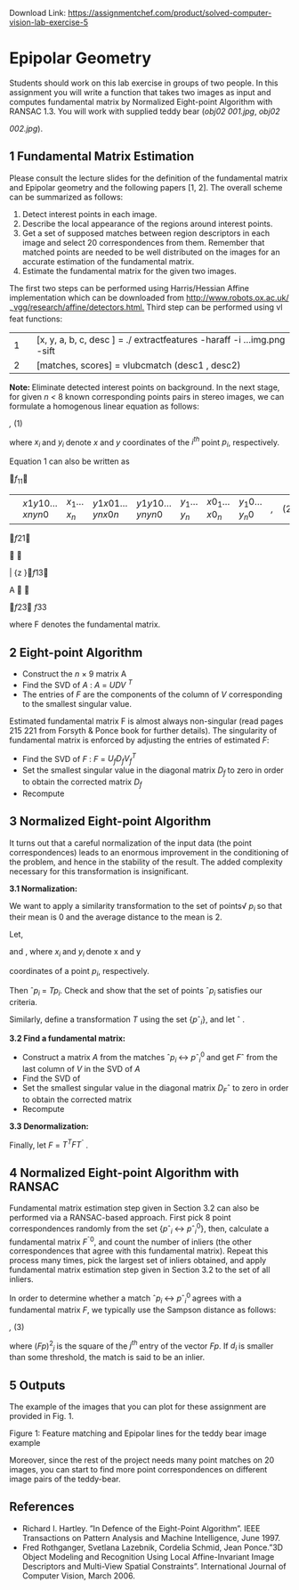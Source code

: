 Download Link: https://assignmentchef.com/product/solved-computer-vision-lab-exercise-5
<br>
<h1> Epipolar Geometry</h1>

Students should work on this lab exercise in groups of two people. In this assignment you will write a function that takes two images as input and computes fundamental matrix by Normalized Eight-point Algorithm with RANSAC 1.3. You will work with supplied teddy bear (<em>obj02 001.jpg</em>, <em>obj02</em>

<em>002.jpg</em>).

<h2>1         Fundamental Matrix Estimation</h2>

Please consult the lecture slides for the definition of the fundamental matrix and Epipolar geometry and the following papers [1, 2]. The overall scheme can be summarized as follows:

<ol>

 <li>Detect interest points in each image.</li>

 <li>Describe the local appearance of the regions around interest points.</li>

 <li>Get a set of supposed matches between region descriptors in each image and select 20 correspondences from them. Remember that matched points are needed to be well distributed on the images for an accurate estimation of the fundamental matrix.</li>

 <li>Estimate the fundamental matrix for the given two images.</li>

</ol>

The first two steps can be performed using Harris/Hessian Affine implementation which can be downloaded from <a href="http://www.robots.ox.ac.uk/~vgg/research/affine/detectors.html">http://www.robots.ox.ac.uk/ </a><a href="http://www.robots.ox.ac.uk/~vgg/research/affine/detectors.html"><sub>~</sub></a><a href="http://www.robots.ox.ac.uk/~vgg/research/affine/detectors.html">vgg/research/affine/detectors.html</a><a href="http://www.robots.ox.ac.uk/~vgg/research/affine/detectors.html">.</a> Third step can be performed using vl feat functions:

<table width="527">

 <tbody>

  <tr>

   <td width="27">1</td>

   <td width="500">[x, y, a, b, c, desc ] = ./ extractfeatures -haraff -i …img.png -sift</td>

  </tr>

  <tr>

   <td width="27">2</td>

   <td width="500">[matches, scores] = vlubcmatch (desc1 , desc2)</td>

  </tr>

 </tbody>

</table>

<strong>Note: </strong>Eliminate detected interest points on background. In the next stage, for given <em>n &lt; </em>8 known corresponding points pairs in stereo images, we can formulate a homogenous linear equation as follows:

<em>,                              </em>(1)

where <em>x<sub>i </sub></em>and <em>y<sub>i </sub></em>denote <em>x </em>and <em>y </em>coordinates of the <em>i<sup>th </sup></em>point <em>p<sub>i</sub></em>, respectively.




Equation 1 can also be written as

<em>f</em><sub>11</sub>

<table width="460">

 <tbody>

  <tr>

   <td width="57"></td>

   <td width="45"><em>x</em>1<em>y</em>10…<em>x</em><em>ny</em><em>n</em>0</td>

   <td width="30"><em>x</em><sub>1</sub>…<em>x<sub>n</sub></em></td>

   <td width="45"><em>y</em>1<em>x</em>01…<em>y</em><em>nx</em>0<em>n</em></td>

   <td width="44"><em>y</em>1<em>y</em>10…<em>y</em><em>ny</em><em>n</em>0</td>

   <td width="28"><em>y</em><sub>1</sub>…<em>y<sub>n</sub></em></td>

   <td width="30"><em>x</em>0<sub>1</sub>…<em>x</em>0<em><sub>n</sub></em></td>

   <td width="28"><em>y</em><sub>1</sub>0…<em>y<sub>n</sub></em>0</td>

   <td width="134"><em>,</em></td>

   <td width="20">(2)</td>

  </tr>

 </tbody>

</table>

<em>f</em>21

 




|                                      {z                                      }<em>f</em>13

A                                                                                      

<em>f</em>23 <em>f</em>33

where F denotes the fundamental matrix.

<h2>2        Eight-point Algorithm</h2>

<ul>

 <li>Construct the <em>n </em>× 9 matrix A</li>

 <li>Find the SVD of <em>A </em>: <em>A </em>= <em>UDV <sup>T</sup></em></li>

 <li>The entries of <em>F </em>are the components of the column of <em>V </em>corresponding to the smallest singular value.</li>

</ul>

Estimated fundamental matrix F is almost always non-singular (read pages 215 221 from Forsyth &amp; Ponce book for further details). The singularity of fundamental matrix is enforced by adjusting the entries of estimated <em>F</em>:

<ul>

 <li>Find the SVD of <em>F </em>: <em>F </em>= <em>U<sub>f</sub>D<sub>f</sub>V<sub>f</sub><sup>T</sup></em></li>

 <li>Set the smallest singular value in the diagonal matrix <em>D<sub>f </sub></em>to zero in order to obtain the corrected matrix <em>D<sub>f</sub></em></li>

 <li>Recompute</li>

</ul>

<h2>3         Normalized Eight-point Algorithm</h2>

It turns out that a careful normalization of the input data (the point correspondences) leads to an enormous improvement in the conditioning of the problem, and hence in the stability of the result. The added complexity necessary for this transformation is insignificant.

<strong>3.1       Normalization:</strong>

We want to apply a similarity transformation to the set of points√        <em>p<sub>i </sub></em>so that their mean is 0 and the average distance to the mean is  2.

Let,

and  , where <em>x<sub>i </sub></em>and <em>y<sub>i </sub></em>denote x and y

coordinates of a point <em>p<sub>i</sub></em>, respectively.

Then ˆ<em>p<sub>i </sub></em>= <em>Tp<sub>i</sub></em>. Check and show that the set of points ˆ<em>p<sub>i </sub></em>satisfies our criteria.

Similarly, define a transformation <em>T </em>using the set {<em>p</em>ˆ<em><sub>i</sub></em>}, and let ˆ   .

<strong>3.2         Find a fundamental matrix:</strong>

<ul>

 <li>Construct a matrix <em>A </em>from the matches ˆ<em>p<sub>i </sub></em>&#x2194; <em>p</em>ˆ<em><sub>i</sub></em><sup>0 </sup>and get <em>F</em>ˆ from the last column of <em>V </em>in the SVD of <em>A</em></li>

 <li>Find the SVD of</li>

 <li>Set the smallest singular value in the diagonal matrix <em>D<sub>F</sub></em>ˆ to zero in order to obtain the corrected matrix</li>

 <li>Recompute</li>

</ul>

<strong>3.3       Denormalization:</strong>

Finally, let <em>F </em>= <em>T<sup>T</sup>FT</em><sup>ˆ </sup>.

<h2>4                 Normalized Eight-point Algorithm with RANSAC</h2>

Fundamental matrix estimation step given in Section 3.2 can also be performed via a RANSAC-based approach. First pick 8 point correspondences randomly from the set {<em>p</em>ˆ<em><sub>i </sub></em>&#x2194; <em>p</em>ˆ<em><sub>i</sub></em><sup>0</sup>}, then, calculate a fundamental matrix <em>F</em><sup>ˆ0</sup>, and count the number of inliers (the other correspondences that agree with this fundamental matrix). Repeat this process many times, pick the largest set of inliers obtained, and apply fundamental matrix estimation step given in Section 3.2 to the set of all inliers.

In order to determine whether a match ˆ<em>p<sub>i </sub></em>&#x2194; <em>p</em>ˆ<em><sub>i</sub></em><sup>0 </sup>agrees with a fundamental matrix <em>F</em>, we typically use the Sampson distance as follows:

<em>,                         </em>(3)

where (<em>Fp</em>)<sup>2</sup><em><sub>j </sub></em>is the square of the <em>j<sup>th </sup></em>entry of the vector <em>Fp</em>. If <em>d<sub>i </sub></em>is smaller than some threshold, the match is said to be an inlier.

<h2>5      Outputs</h2>

The example of the images that you can plot for these assignment are provided in Fig. 1.

Figure 1: Feature matching and Epipolar lines for the teddy bear image example

Moreover, since the rest of the project needs many point matches on 20 images, you can start to find more point correspondences on different image pairs of the teddy-bear.

<h2>References</h2>

<ul>

 <li>Richard I. Hartley. ”In Defence of the Eight-Point Algorithm”. IEEE Transactions on Pattern Analysis and Machine Intelligence, June 1997.</li>

 <li>Fred Rothganger, Svetlana Lazebnik, Cordelia Schmid, Jean Ponce.”3D Object Modeling and Recognition Using Local Affine-Invariant Image Descriptors and Multi-View Spatial Constraints”. International Journal of Computer Vision, March 2006.</li>

</ul>
